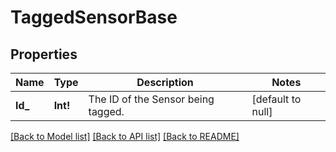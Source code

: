 # TaggedSensorBase

## Properties
Name | Type | Description | Notes
------------ | ------------- | ------------- | -------------
**Id_** | **Int!** | The ID of the Sensor being tagged. | [default to null]

[[Back to Model list]](../README.md#documentation-for-models) [[Back to API list]](../README.md#documentation-for-api-endpoints) [[Back to README]](../README.md)


